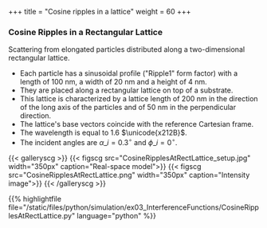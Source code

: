 +++
title = "Cosine ripples in a lattice"
weight = 60
+++

### Cosine Ripples in a Rectangular Lattice

Scattering from elongated particles distributed along a two-dimensional rectangular lattice.

* Each particle has a sinusoidal profile ("Ripple1" form factor) with a length of $100$ nm, a width of $20$ nm and a height of $4$ nm.
* They are placed along a rectangular lattice on top of a substrate.
* This lattice is characterized by a lattice length of $200$ nm in the direction of the long axis of the particles and of $50$ nm in the perpendicular direction.
* The lattice's base vectors coincide with the reference Cartesian frame.
* The wavelength is equal to $1.6$ $\unicode{x212B}$.
* The incident angles are $\alpha\_i = 0.3 ^{\circ}$ and $\phi\_i = 0^{\circ}$.

{{< galleryscg >}}
{{< figscg src="CosineRipplesAtRectLattice_setup.jpg" width="350px" caption="Real-space model">}}
{{< figscg src="CosineRipplesAtRectLattice.png" width="350px" caption="Intensity image">}}
{{< /galleryscg >}}

{{% highlightfile file="/static/files/python/simulation/ex03_InterferenceFunctions/CosineRipplesAtRectLattice.py" language="python" %}}
